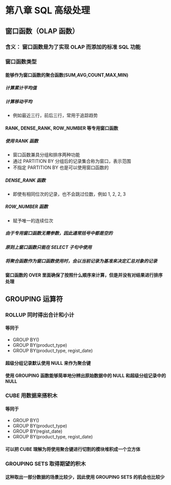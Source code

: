 
# 第八章 SQL 高级处理

## 窗口函数（OLAP 函数）

### 含义： 窗口函数是为了实现 OLAP 而添加的标准 SQL 功能

### 窗口函数类型

#### 能够作为窗口函数的聚合函数(SUM,AVG,COUNT,MAX,MIN)

##### 计算累计平均值

##### 计算移动平均

* 例如最近三行，前后三行，常用于追踪趋势

#### RANK, DENSE_RANK, ROW_NUMBER 等专用窗口函数

##### 使用 RANK 函数

* 窗口函数兼具分组和排序两种功能
* 通过 PARTITION BY 分组后的记录集合称为窗口，表示范围
* 不指定 PARTITION BY 也是可以使用窗口函数的

##### DENSE_RANK 函数

* 即使有相同位次的记录，也不会跳过位数，例如 1, 2, 2, 3

##### ROW_NUMBER 函数

* 赋予唯一的连续位次

##### 由于专用窗口函数无需参数，因此通常括号中都是空的

##### 原则上窗口函数只能在 SELECT 子句中使用

##### 将聚合函数作为窗口函数使用时，会以当前记录为基准来决定汇总对象的记录

#### 窗口函数的 OVER 里面确保了按照什么顺序来计算，但是并没有对结果进行排序处理

## GROUPING 运算符

### ROLLUP 同时得出合计和小计

#### 等同于

* GROUP BY()
* GROUP BY(product_type)
* GROUP BY(product_type, regist_date)

#### 超级分组记录默认使用 NULL 来作为聚合键

#### 使用 GROUPING 函数能够简单地分辨出原始数据中的 NULL 和超级分组记录中的 NULL

### CUBE 用数据来搭积木

#### 等同于

* GROUP BY()
* GROUP BY(product_type)
* GROUP BY(regist_date)
* GROUP BY(product_type, regist_date)

#### 可以把 CUBE 理解为将使用聚合键进行切割的模块堆积成一个立方体

### GROUPING SETS 取得期望的积木

#### 这种取出一部分数据的场景比较少，因此使用 GROUPING SETS 的机会也比较少
